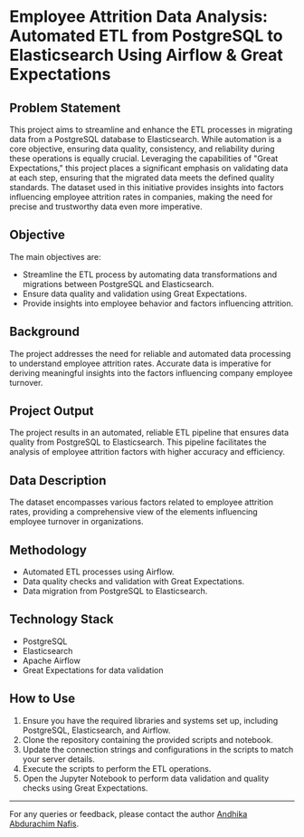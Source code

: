 
# Employee Attrition Data Analysis: Automated ETL from PostgreSQL to Elasticsearch Using Airflow & Great Expectations

## Problem Statement
This project aims to streamline and enhance the ETL processes in migrating data from a PostgreSQL database to Elasticsearch. While automation is a core objective, ensuring data quality, consistency, and reliability during these operations is equally crucial. Leveraging the capabilities of "Great Expectations," this project places a significant emphasis on validating data at each step, ensuring that the migrated data meets the defined quality standards. The dataset used in this initiative provides insights into factors influencing employee attrition rates in companies, making the need for precise and trustworthy data even more imperative.

## Objective
The main objectives are:
- Streamline the ETL process by automating data transformations and migrations between PostgreSQL and Elasticsearch.
- Ensure data quality and validation using Great Expectations.
- Provide insights into employee behavior and factors influencing attrition.

## Background
The project addresses the need for reliable and automated data processing to understand employee attrition rates. Accurate data is imperative for deriving meaningful insights into the factors influencing company employee turnover.

## Project Output
The project results in an automated, reliable ETL pipeline that ensures data quality from PostgreSQL to Elasticsearch. This pipeline facilitates the analysis of employee attrition factors with higher accuracy and efficiency.

## Data Description
The dataset encompasses various factors related to employee attrition rates, providing a comprehensive view of the elements influencing employee turnover in organizations.

## Methodology
- Automated ETL processes using Airflow.
- Data quality checks and validation with Great Expectations.
- Data migration from PostgreSQL to Elasticsearch.

## Technology Stack
- PostgreSQL
- Elasticsearch
- Apache Airflow
- Great Expectations for data validation
  
## How to Use
1. Ensure you have the required libraries and systems set up, including PostgreSQL, Elasticsearch, and Airflow.
2. Clone the repository containing the provided scripts and notebook.
3. Update the connection strings and configurations in the scripts to match your server details.
4. Execute the scripts to perform the ETL operations.
5. Open the Jupyter Notebook to perform data validation and quality checks using Great Expectations.

---

For any queries or feedback, please contact the author [Andhika Abdurachim Nafis](https://github.com/andhikanafis).
